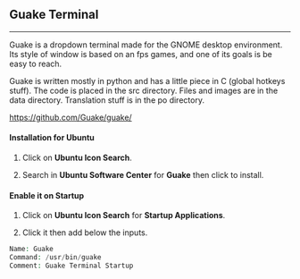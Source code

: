 

## Guake Terminal

-----

Guake is a dropdown terminal made for the GNOME desktop environment. Its style of window is based on an fps games, and one of its goals is be easy to reach.

Guake is written mostly in python and has a little piece in C (global hotkeys stuff). The code is placed in the src directory. Files and images are in the data directory. Translation stuff is in the po directory.

<a href="https://github.com/Guake/guake/">https://github.com/Guake/guake/</a>

#### Installation for Ubuntu

1. Click on <b>Ubuntu Icon Search</b>.

2. Search in <b>Ubuntu Software Center</b> for <b>Guake</b> then click to install.

#### Enable it on Startup

1. Click on <b>Ubuntu Icon Search</b> for <b>Startup Applications</b>.

2. Click it then add below the inputs.

```php
Name: Guake
Command: /usr/bin/guake
Comment: Guake Terminal Startup
```